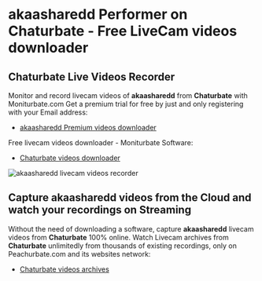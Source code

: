 # akaasharedd Performer on Chaturbate - Free LiveCam videos downloader

## Chaturbate Live Videos Recorder

Monitor and record livecam videos of **akaasharedd** from **Chaturbate** with Moniturbate.com
Get a premium trial for free by just and only registering with your Email address:
* [akaasharedd Premium videos downloader](https://moniturbate.com/request-demo-licence-key.html)

Free livecam videos downloader - Moniturbate Software:
* [Chaturbate videos downloader](https://moniturbate.com/moniturbate-download-software.html)

![akaasharedd livecam videos recorder](https://peachurnet.com/templates/moniturbate-software.png)


## Capture akaasharedd videos from the Cloud and watch your recordings on Streaming

Without the need of downloading a software, capture **akaasharedd** livecam videos from **Chaturbate** 100% online.
Watch Livecam archives from **Chaturbate** unlimitedly from thousands of existing recordings, only on Peachurbate.com and its websites network:
* [Chaturbate videos archives](https://peachurnet.com/)